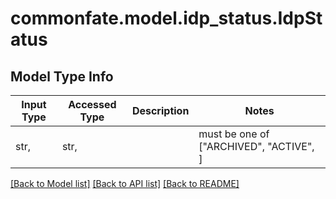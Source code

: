 # commonfate.model.idp_status.IdpStatus

## Model Type Info
Input Type | Accessed Type | Description | Notes
------------ | ------------- | ------------- | -------------
str,  | str,  |  | must be one of ["ARCHIVED", "ACTIVE", ] 

[[Back to Model list]](../../README.md#documentation-for-models) [[Back to API list]](../../README.md#documentation-for-api-endpoints) [[Back to README]](../../README.md)

